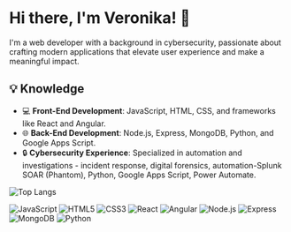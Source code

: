 # Hi there, I'm Veronika! 👋

I'm a web developer with a background in cybersecurity, passionate about crafting modern applications that elevate user experience and make a meaningful impact.

## 💡 Knowledge
- 💻 **Front-End Development**: JavaScript, HTML, CSS, and frameworks like React and Angular.
- 🌐 **Back-End Development**: Node.js, Express, MongoDB, Python, and Google Apps Script.
- 🔒 **Cybersecurity Experience**: Specialized in automation and investigations - incident response, digital forensics, automation-Splunk SOAR (Phantom), Python, Google Apps Script, Power Automate.

![Top Langs](https://github-readme-stats.vercel.app/api/top-langs/?username=vdevhub&layout=compact&theme=radical)

![JavaScript](https://img.shields.io/badge/-JavaScript-F7DF1E?logo=javascript&logoColor=black)
![HTML5](https://img.shields.io/badge/-HTML5-E34F26?logo=html5&logoColor=white)
![CSS3](https://img.shields.io/badge/-CSS3-1572B6?logo=css3&logoColor=white)
![React](https://img.shields.io/badge/-React-61DAFB?logo=react&logoColor=black)
![Angular](https://img.shields.io/badge/-Angular-DD0031?logo=angular&logoColor=white)
![Node.js](https://img.shields.io/badge/-Node.js-339933?logo=node.js&logoColor=white)
![Express](https://img.shields.io/badge/-Express-000000?logo=express&logoColor=white)
![MongoDB](https://img.shields.io/badge/-MongoDB-47A248?logo=mongodb&logoColor=white)
![Python](https://img.shields.io/badge/-Python-3776AB?logo=python&logoColor=white)
